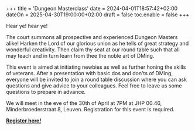 +++
title = 'Dungeon Masterclass'
date = 2024-04-01T18:57:42+02:00
dateOn = 2025-04-30T19:00:00+02:00
draft = false
toc.enable = false
+++

Hear ye! hear ye!

The court summons all prospective and experienced Dungeon Masters alike! Harken the Lord of our glorious union as he tells of great strategy and wonderful creativity. Then claim thy seat at our round table such that all may teach and in turn learn from thee the noble art of DMing.

This event is aimed at initiating newbies as well as further honing the skills of veterans. After a presentation   with basic dos and don'ts of DMing, everyone will be invited to join a round table discussion where you can ask questions and give advice to your colleagues. Feel free to leave us some questions to prepare in advance.

We will meet in the eve of the 30th of April at 7PM at JHP 00.46, Minderbroederstraat 8, Leuven. 
Registration for this event is required.

[**Register here!**](https://forms.gle/CpZ8E6k6Pfh738xM6)